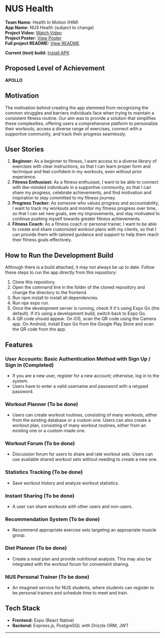 # NUS Health

**Team Name:** Health In Motion (HIM)  
**App Name:** NUS Health (subject to change)  
**Project Video:** [Watch Video](https://drive.google.com/file/d/1rRC9gu3iT5knVtWWoZz5FLYZA-36NN8L/view)  
**Project Poster:** [View Poster](https://drive.google.com/file/d/19TQDifl0IWkaejjB1TYwG0mC95gvVkQ2/view)  
**Full project README:** [View README](https://docs.google.com/document/d/1mO43v1y6ybi474F-Ofe_jgNJ77ZbTg2U4fDhyX6yxiQ/edit?usp=sharing)

**Current (test) build:** [Install APK](https://drive.google.com/file/d/196eYWZmyp6_Mvx_jpT9InmL4Hse0bHvc/view?usp=sharing)

## Proposed Level of Achievement

**APOLLO**

## Motivation

The motivation behind creating the app stemmed from recognizing the common struggles and barriers individuals face when trying to maintain a consistent fitness routine. Our aim was to provide a solution that simplifies these complexities, offering users a comprehensive platform to personalize their workouts, access a diverse range of exercises, connect with a supportive community, and track their progress seamlessly.

## User Stories

1. **Beginner:** As a beginner to fitness, I want access to a diverse library of exercises with clear instructions, so that I can learn proper form and technique and feel confident in my workouts, even without prior experience.
2. **Fitness Enthusiast:** As a fitness enthusiast, I want to be able to connect with like-minded individuals in a supportive community, so that I can share my progress, celebrate achievements, and find motivation and inspiration to stay committed to my fitness journey.
3. **Progress Tracker:** As someone who values progress and accountability, I want to track my workouts and monitor my fitness progress over time, so that I can set new goals, see my improvements, and stay motivated to continue pushing myself towards greater fitness achievements.
4. **Fitness Coach:** As a fitness coach or personal trainer, I want to be able to create and share customized workout plans with my clients, so that I can provide them with tailored guidance and support to help them reach their fitness goals effectively.

## How to Run the Development Build

Although there is a build attached, it may not always be up to date. Follow these steps to run the app directly from this repository:

1. Clone this repository.
2. Open the command line in the folder of the cloned repository and change the directory to the frontend.
3. Run npm install to install all dependencies.
4. Run npx expo run.
5. Once the development server is running, check if it's using Expo Go (the default). If it’s using a development build, switch back to Expo Go.
6. A QR code should appear. On iOS, scan the QR code using the Camera app. On Android, install Expo Go from the Google Play Store and scan the QR code from the app.
 

## Features

### User Accounts: Basic Authentication Method with Sign Up / Sign In (Completed)
- If you are a new user, register for a new account; otherwise, log in to the system.
- Users have to enter a valid username and password with a retyped password.

### Workout Planner (To be done)
- Users can create workout routines, consisting of many workouts, either from the existing database or a custom one. Users can also create a workout plan, consisting of many workout routines, either from an existing one or a custom-made one.

### Workout Forum (To be done)
- Discussion forum for users to share and rate workout sets. Users can use available shared workout sets without needing to create a new one.

### Statistics Tracking (To be done)
- Save workout history and analyze workout statistics.

### Instant Sharing (To be done)
- A user can share workouts with other users and non-users.

### Recommendation System (To be done)
- Recommend appropriate exercise sets targeting an appropriate muscle group.

### Diet Planner (To be done)
- Create a meal plan and provide nutritional analysis. This may also be integrated with the workout forum for convenient sharing.

### NUS Personal Trainer (To be done)
- An imagined service for NUS students, where students can register to be personal trainers and schedule time to meet and train.

## Tech Stack

- **Frontend:** Expo (React Native)
- **Backend:** Express.js, PostgreSQL with Drizzle ORM, JWT
---
